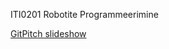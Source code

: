 ITI0201 Robotite Programmeerimine

[GitPitch slideshow](https://gitpitch.com/iti0201/iti0201/lecture-08)
